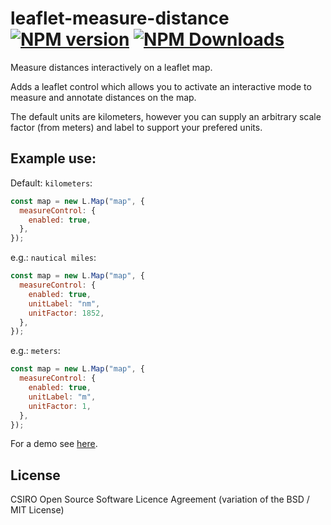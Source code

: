 # leaflet-measure-distance [![NPM version][npm-image]][npm-url] [![NPM Downloads][npm-downloads-image]][npm-url]

Measure distances interactively on a leaflet map.

Adds a leaflet control which allows you to activate an interactive mode to measure and annotate distances on the map.

The default units are kilometers, however you can supply an arbitrary scale factor (from meters) and label to support your prefered units.

## Example use:

Default: `kilometers`:

```javascript
const map = new L.Map("map", {
  measureControl: {
    enabled: true,
  },
});
```

e.g.: `nautical miles`:

```javascript
const map = new L.Map("map", {
  measureControl: {
    enabled: true,
    unitLabel: "nm",
    unitFactor: 1852,
  },
});
```

e.g.: `meters`:

```javascript
const map = new L.Map("map", {
  measureControl: {
    enabled: true,
    unitLabel: "m",
    unitFactor: 1,
  },
});
```

For a demo see [here](http://onaci.github.io/leaflet.measure).

## License

CSIRO Open Source Software Licence Agreement (variation of the BSD / MIT License)

[npm-image]: https://badge.fury.io/js/leaflet-measure-distance.svg
[npm-url]: https://www.npmjs.com/package/leaflet-measure-distance
[npm-downloads-image]: https://img.shields.io/npm/dt/leaflet-measure-distance.svg
